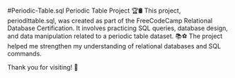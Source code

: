 #Periodic-Table.sql
Periodic Table Project 🏆🛢️
This project, periodittable.sql, was created as part of the FreeCodeCamp Relational Database Certification.
It involves practicing SQL queries, database design, and data manipulation related to a periodic table dataset. 📚⚽
The project helped me strengthen my understanding of relational databases and SQL commands.

Thank you for visiting! 🙌
